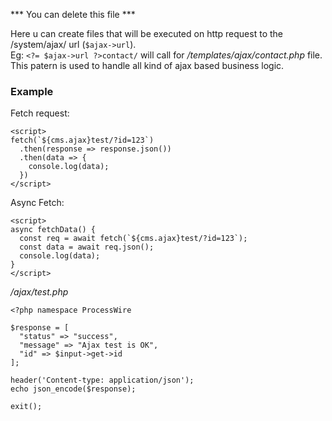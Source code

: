 *** You can delete this file ***

Here u can create files that will be executed on http request to the /system/ajax/ url (`$ajax->url`).     
Eg: `<?= $ajax->url ?>contact/` will call for */templates/ajax/contact.php* file.     
This patern is used to handle all kind of ajax based business logic.    

### Example

Fetch request: 
```
<script>
fetch(`${cms.ajax}test/?id=123`)
  .then(response => response.json())
  .then(data => {
    console.log(data);
  })
</script>
```

Async Fetch:
```
<script>
async fetchData() {
  const req = await fetch(`${cms.ajax}test/?id=123`);
  const data = await req.json();
  console.log(data);
}
</script>
```

*/ajax/test.php*
```
<?php namespace ProcessWire

$response = [
  "status" => "success",
  "message" => "Ajax test is OK",
  "id" => $input->get->id
];

header('Content-type: application/json');
echo json_encode($response);

exit();
```